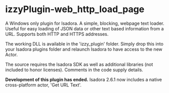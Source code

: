 # izzyPlugin-web_http_load_page

A Windows only plugin for Isadora. A simple, blocking, webpage text loader.
Useful for easy loading of JSON data or other text based information from a URL.
Supports both HTTP and HTTPS addresses.

The working DLL is available in the 'izzy_plugin' folder. Simply drop this into your Isadora plugins folder and
 relaunch Isadora to have access to the new Actor.
 
The source requires the Isadora SDK as well as additional libraries (not included to honor licenses). Comments in the code supply details.

**Development of this plugin has ended.** Isadora 2.6.1 now includes a native cross-platform actor, 'Get URL Text'.
